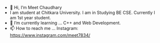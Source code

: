 - 👋 Hi, I’m Meet Chaudhary
- I am student at Chitkara University. I am in Studying BE CSE. Currently I am 1st year student.
- 🌱 I’m currently learning ... C++ and Web Development.
- 📫 How to reach me ... Instagram: https://www.instagram.com/meet7834/

<!---
Meet7834/Meet7834 is a ✨ special ✨ repository because its `README.md` (this file) appears on your GitHub profile.
You can click the Preview link to take a look at your changes.
--->
